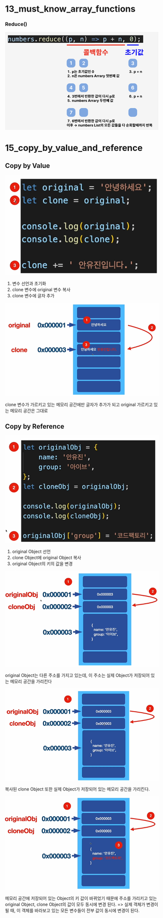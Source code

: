 # 13_must_know_array_functions

### Reduce()
![reduce](../Image/13_must_know_array_functions.png)



# 15_copy_by_value_and_reference

## Copy by Value

![CBV1](../Image/15_copy_by_value_and_reference1.png)

1. 변수 선언과 초기화
2. clone 변수에 original 변수 복사
3. clone 변수에 글자 추가

![CBV2](../Image/15_copy_by_value_and_reference2.png)

clone 변수가 가르키고 있는 메모리 공간에만 글자가 추가가 되고
original 가르키고 있는 메모리 공간은 그대로

## Copy by Reference

![CBR1](../Image/15_copy_by_value_and_reference3.png)

1. original Object 선언
2. clone Object에 original Object 복사
3. original Object의 키의 값을 변경

![CBR2](../Image/15_copy_by_value_and_reference4.png)

original Object는 다른 주소를 가지고 있는데, 이 주소는 실제 Object가 저장되어 있는 메모리 공간을 가리킨다

![CBR3](../Image/15_copy_by_value_and_reference5.png)

복사된 clone Object 또한 실제 Object가 저장되어 있는 메모리 공간을 가리킨다.

![CBR4](../Image/15_copy_by_value_and_reference6.png)

메모리 공간에 저장되어 있는 Object의 키 값이 바뀌었기 때문에 주소를 가리키고 있는 original Object, clone Object의 값이 모두 동시에 변경 된다.
=> 실제 객체가 변경이 될 때, 이 객체를 바라보고 있는 모든 변수들이 전부 값이 동시에 변경이 된다.
